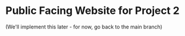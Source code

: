 # Public Facing Website for Project 2
(We'll implement this later - for now, go back to the main branch)
